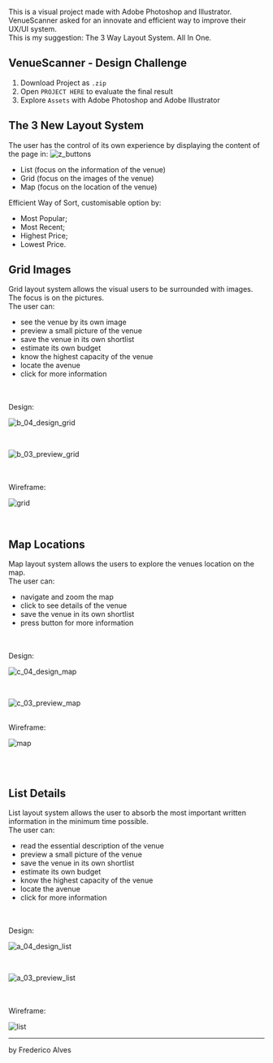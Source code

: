 This is a visual project made with Adobe Photoshop and Illustrator.<br>
VenueScanner asked for an innovate and efficient way to improve their UX/UI system.<br>
This is my suggestion: The 3 Way Layout System. All In One.

## VenueScanner - Design Challenge
1. Download Project as `.zip` <br>
2. Open `PROJECT HERE` to evaluate the final result<br>
3. Explore `Assets` with Adobe Photoshop and Adobe Illustrator

## The 3 New Layout System
The user has the control of its own experience by displaying  the content of the page in:
![z_buttons](https://user-images.githubusercontent.com/31135848/34262334-095b178c-e664-11e7-91db-0cc1f75a0712.png)
- List (focus on the information of the venue)
- Grid (focus on the images of the venue)
- Map (focus on the location of the venue)

Efficient Way of Sort, customisable option by:
- Most Popular;
- Most Recent;
- Highest Price;
- Lowest Price.

## Grid Images
Grid layout system allows the visual users to be surrounded with images. The focus is on the pictures. <br>
The user can:
- see the venue by its own image
- preview a small picture of the venue
- save  the venue in its own shortlist
- estimate  its own budget
- know  the highest capacity of the venue
- locate  the avenue
- click  for more information
<br>
<br>
Design:<br>

![b_04_design_grid](https://user-images.githubusercontent.com/31135848/34262327-0029d32e-e664-11e7-9527-80e04a7dc66a.png)

<br>

![b_03_preview_grid](https://user-images.githubusercontent.com/31135848/34262219-a2904c8e-e663-11e7-8728-484c23848b11.png)

<br>
<br>
Wireframe:<br>

![grid](https://user-images.githubusercontent.com/31135848/34262210-99ab99c0-e663-11e7-8032-3cdbf2486bc7.png)

<br>

## Map Locations
Map layout system allows the users to explore the venues location on the map. <br>
The user can:
- navigate and zoom the map
- click to see details of the venue
- save  the venue in its own shortlist
- press button for more information
<br>
<br>
Design:<br>

![c_04_design_map](https://user-images.githubusercontent.com/31135848/34262325-fff60d78-e663-11e7-999d-8cd8cce8bc0b.png)

<br>

![c_03_preview_map](https://user-images.githubusercontent.com/31135848/34262238-b826517e-e663-11e7-8a65-d28a284a1baa.png)

<br>
Wireframe:<br>

![map](https://user-images.githubusercontent.com/31135848/34262230-b2e03810-e663-11e7-9b37-7116bd3979d2.png)

<br>
<br>


## List Details
List layout system allows the user to absorb the most important written information in the minimum time possible. <br>
The user can:
- read  the essential description of the venue
- preview a small picture of the venue
- save  the venue in its own shortlist
- estimate  its own budget
- know  the highest capacity of the venue
- locate  the avenue
- click  for more information
<br>
<br>
Design:<br>

![a_04_design_list](https://user-images.githubusercontent.com/31135848/34262326-000f4dba-e664-11e7-82d7-0ccfc2a520f8.png)

<br>

![a_03_preview_list](https://user-images.githubusercontent.com/31135848/34262166-748f1afe-e663-11e7-81e0-129b20fdb59e.png)

<br>
<br>
Wireframe:<br>

![list](https://user-images.githubusercontent.com/31135848/34260975-7ad0f59e-e65f-11e7-8b61-dfb6e3813871.png)


<hr>
by Frederico Alves
